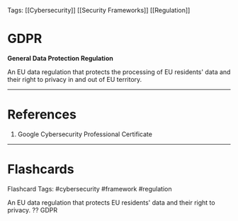 Tags: [[Cybersecurity]] [[Security Frameworks]] [[Regulation]]
# GDPR

**General Data Protection Regulation**

An EU data regulation that protects the processing of EU residents' data and their right to privacy in and out of EU territory.

---
# References

1. Google Cybersecurity Professional Certificate

---
# Flashcards

Flashcard Tags: #cybersecurity #framework #regulation

An EU data regulation that protects EU residents' data and their right to privacy.
??
GDPR
<!--SR:!2024-05-15,16,290!2024-05-15,16,290-->